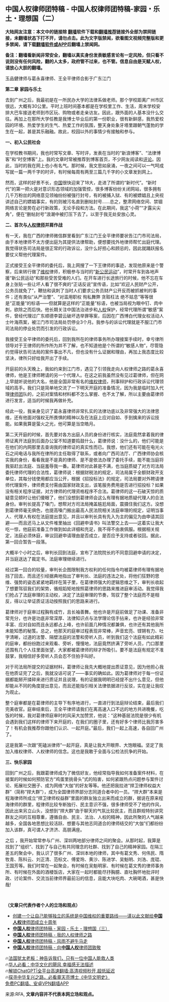  <!-- 面包屑导航 --> <h2>中国人权律师团特稿 - 中国人权律师团特稿-家园・乐土・理想国（二）</h2> <p class="notice"><b>大陆网友注意：本文中的链接除 <a href="https://github.com/bannedbook/fanqiang" >翻墙</a>软件下载和<a href="https://github.com/killgcd/justmysocks/blob/master/README.md">翻墙推荐</a>链接外全部为禁网链接，未翻墙状态下打不开，请勿点击。此为文字版禁闻，欲看图文视频完整版和更多禁闻，请下载<a href="https://github.com/bannedbook/fanqiang">翻墙软件或APP</a>后翻墙上禁闻网。</p><p>备注：翻墙看新闻非常安全，翻墙以真实身份发表敏感言论有一定风险，但只看不说则没有任何风险，翻的人太多，政府管不过来，也不管。信息自由是天赋人权，请放心大胆的翻墙。</b></p>  <div class="entry"> <p>玉品健律师与葛永喜律师、王全平律师合影于广东江门                 </p> <p><strong>第二章</strong> <strong>家园与乐土</strong></p> <p>去到广州之后，我最初是在一所民办大学的法律系做老师。那个学校距离广州市区很远，大概有30公里。平时上班时间基本都是在学校里工作、生活，周末学校安排大巴车接送老师到市区玩、购物或者走亲访友。因此，跟外面的人基本没什么交往。再加上在那所大学任教是我博士毕业后的第一份职业，很有新鲜感，我热爱校园的环境、热爱学生的生气、热爱工作的氛围，整天身处象牙塔里跟朝气蓬勃的学生在一起，甚是其乐融融。故此，校园以外的事情少有接触和参与。</p> <p><strong>一、初入公民社会</strong></p> <p>在学校教书期间，我也时常写文章、写时评，发表在当时的“新浪博客”、“法律博客”和“时空博客”上。我的文章时常被推荐到博客首页，不少网友阅读和<span class='wp_keywordlink_affiliate'><a href="https://www.bannedbook.org/bnews/comments/" title="新闻评论" target="_blank">评论</a></span>。因此，当时的我在网上也小有名气。那时候，我文思如泉涌，一夜之间可以一气呵成写就一篇一两千字的时评，有时候每周有两至三篇几千字的小文章发到网上。</p> <p>然而，这样的好景不长，<span class='wp_keywordlink_affiliate'><a href="https://www.bannedbook.org/" title="中国" target="_blank">中国</a></span>很快迎来了18大，走进了所谓的“新时代”。“新时代”的第一把火是对意识形态领域的加强管控，很多博客纷纷关闭网站，很多拥有几千万粉丝的网络意见领袖纷纷被强行封号，有的被捕入狱、有的被嫖娼且上央视讲述自己的嫖娼事实，有的则被污名直到删帖封号……总之，整肃网络空间、禁锢网络言论是势在必行新政策，无论手段和方法。在此期间，我这“小荷”“才露尖尖角”，便在“删帖封号”浪潮中被打压下去了。以至于我无处安放心灵。</p> <p><strong>二、首次与<a href="https://www.bannedbook.org/bnews/tag/%e4%ba%ba%e6%9d%83%e5%be%8b%e5%b8%88/" class="st_tag internal_tag" rel="tag" title="标签 人权律师 下的日志">人权律师</a>并肩作战</strong></p> <p>有一天，我在广西的律师微信群里看到广东江门王全平律师要状告江门市司法局，由于本地律师不太方便出庭为其提供法律帮助，便想要找外地律师帮忙出庭代理。我觉得状告司法局是很正常的行政诉讼，没什么好担心和顾忌的，因此就踊跃报名要仗义帮他代理案件。</p> <p>正式接受王全平律师的委托后，我上网搜了一下王律师的事迹，发现他原来是个警察，后来转行做了<span class='wp_keywordlink_affiliate'><a href="https://www.bannedbook.org/bnews/weiquan/" title="维权" target="_blank">维权</a></span>律师，积极参与当时的“<span class='wp_keywordlink_affiliate'><a href="https://www.bannedbook.org/bnews/renquan/xgmyd/" title="新公民运动" target="_blank">新公民运动</a></span>”，时常开车到各地声援“新公民运动”和那些受苦受难的人们。在开车进行长途旅行的时候，他不忘在车身上张贴一些让坏人看了很不爽的“正话反说”宣传语，比如“欢迎人民财产公开，公务员就免了”，鞭挞和讽刺了当时人们要求公务员财产公开反而被抓被判的事件；还有类似“从严治警”、“对滥用职权 徇私舞弊 贪赃枉法 绝不姑息”等等很是“正能量”的标语——但就算是这样的“正能量”标语，也被当局视为眼中钉、肉中刺，欲除之而后快。他长期关注中国法治进步和<a href="https://www.bannedbook.org/bnews/tag/%e4%ba%ba%e6%9d%83/" class="st_tag internal_tag" rel="tag" title="标签 人权 下的日志">人权</a>保护，经常代理所谓“敏感”案件，曾经代理过广东顺德李碧云破坏选举罪等案，后因在广西博白代理女权活动人士叶海燕案，被江门市司法局处罚停业3个月。我参与的诉讼代理就是不服江门市司法局的停业处罚而引发的行政诉讼。</p> <p>我接受王全平律师的委托后，回到我所在的律师事务所办理接案手续时，幸亏律所领导对于王律师的所作所为并不了解，也不知道他是个所谓的“敏感人物”，尽管隐约觉得状告司法局的案件事出不凡，但也没有什么证据和理由，再加上我态度比较坚决，律所只好给我开出了手续。</p> <p>开庭前的头天晚上，我如约来到江门市，遇见了引领我走向人权律师之路的葛永喜律师，他是王律师聘请的另一个代理人。在这之前我虽然没有见过葛律师，但在网上早就听说他的大名，他是全国非常有名的<span class='wp_keywordlink'><a href="https://www.bannedbook.org/forum16/" title="维权律师 法律维权" target="_blank">维权律师</a></span>，刑事辩护和行政诉讼代理领域的高手。我们只是简单地交流了一下明天开庭的准备情况，因为我是临时加入代理<a href="https://www.bannedbook.org/bnews/tag/%E5%BE%8B%E5%B8%88%E5%9B%A2/" class="st_tag internal_tag" rel="tag" title="标签 律师团 下的日志">律师团</a>队的，之前对案情和材料都不怎么掌握、也不太了解，所以主要由葛律师进行发言，适当的时候我再做补充。</p> <p>经此一役，我亲身见识了葛永喜律师非常扎实的法律功底以及非常强大的法律思维，还有他面对强权无所畏惧的精神以及在法庭上应对自如、手到擒来的诉讼技能。如果我算是萤火之光，他可算是当空皓月。</p>  <p>第二天开庭的时候，首先要对各方出庭人员的身份进行核实，法庭竟然拿着我的律师证离开法庭到后面办公室不知道要捣鼓什么，葛律师说：没什么的，他们可能是在他们的内网那里去查询我的律师证的真实性而已。我想，他们还有可能在电光火石之间电话与我所在律所的主任取得了联系，或者向广西司法厅、广西律师协会核实我的身份，看看我是不是真的律师、是不是依法办理了委托手续，能不能当庭将我驱赶出法庭、当庭羞辱我一番。葛律师对此甚是不满，也当庭质疑了对方司法局委托律师代理的合法性，葛律师说：根据财税法的规定，司法局属于全额财政开支单位，其每分钱使用都应当公开，根据《招投标法》的规定，司法局要对外聘请律师代理案件，律师费支付需由国家财政支出，该笔服务费用是否进行招投标？如果没有相关程序证据，对方律师的代理资格程序不合法。葛律师的这一石破天惊的质疑意见顿时让他们傻眼了，他们没想到葛律师会这么有理有据地质疑代理人的合法身份。审判长提高了嗓门，想帮对方司法局掩盖尴尬局面，震摄住我们这方。没想到葛律师毫无俱色，也提高嗓门搬出最高人民法院相关法庭审理的规定，证明当事人、代理人有权在法庭提出意见，并且以审判长具有先入为主的偏见为由申请其回避——而且还马上从文件堆里抽出《回避申请书》叫法警交上去——这着实让我大吃一惊，他庭前准备工作做到如此详细和充足，我不得不由衷佩服。根据相关规定，法庭必须休庭，审议回避申请理由是否成立，是否应予支持或者驳回。据此，第一回合暂告一段落。</p> <p>大概半个小时之后，审判长回到法庭，宣布了法院院长的不同意回避申请的决定，并当庭送达了裁定书。法庭审理继续进行。</p> <p>经过第一回合的较量，审判长企图限制我方权利的任何指令均被葛律师有理有据地挡了回去，而且还引经据典地指出了审判长、法庭的违法之处，将他们狂野的思维、强势的姿态紧紧地羁绊在笼子里，在葛律师强大的逻辑思维之下，审判长收起了想要驾驭我们的架势，循规蹈矩地按照葛律师的思路来推进庭审活动。我觉得我们抢占了法庭审理的主动权，决定了法庭审理的节奏，驾驭了整个法庭而不是相反，得以让举证质证活动按照我们的思路来进行。</p> <p>葛律师对于庭审过程胸有成竹，且长袖善舞。他也许是开庭前做足了功课、准备非常充分，也许是功底非常深厚、法律知识点与法学理论信手拈来，也许是经验非常丰富、应对自如而且永远都占上峰，也许前面几种情况都兼俱，也许还有其他我所未能知悉的秘笈。总之，他那天的庭审过程表现非常棒，声音宏亮、铿锵有力、吐字清晰，过道的法警、隔壁法庭的法警和旁听人员，听到我们这个法庭有如此精彩的庭审，都纷纷跑过来观看、旁听，慢慢地，法庭竟然挤满了旁听人员，门口那里还围有几个人往里面张望，大家都被葛律师的辩才所吸引。要不是法庭有规定不准鼓掌，我相信好多旁听人员会忍不住拍手叫好。</p> <p>对于司法局所提交的证据材料，葛律师让我先大概地提出质证意见，因为他担心我在他质证完了之后，我就没话可说了——事实的确如此。因为葛律师对于每一份证据都能掰开揉碎来进行质证并且说理，有的证据我明明已经提不出什么意见，但他却能从不同的角度提出意见，而且还能指引相关法律依据进行反驳，实在是让我叹为观止。</p> <p>整个庭审都是在葛律师的主导下有序地进行，一直进行到法庭辩论结束，最后我们完美收官。庭审结束后，王全平律师请我们在离高速入口不远的地方共进晚餐，吃饭的时候，我对葛律师庭审时的风采大加赞赏，他说：“这种基层法院是很少有机会遇到我们这样的律师下来开庭的，在我们的圈子里，还有好多个律师比我厉害多了！有机会我推荐你跟他们认识、一起开庭。”最后，我们一起上高速，各自回广州了。</p>  <p>这是我第一次跟“死磕派律师”一起开庭，真是让我大开眼界、大饱眼福。坚定了我加入维权律师、人权律师的信念。这也是我敢于全面与公检法抗争的开始。</p> <p><strong>三、快乐家园</strong></p> <p>回到广州之后，我跟葛律师成为了微信好友，他经常指导我如何准备案件材料，在接案的时候如何预防官方“鸡蛋里挑骨头”式的陷害，如何紧跟热点问题参与案件讨论、拓展社交圈子、成为网络“大伽”的好友等等。他还把我拉进“捍卫律师权益大群”（简称“捍大群”），成为全国律师界部分志同道合者中的一员。“捍大群”本来是程海律师所成立“捍卫律师权益群”里面的群友独立出来而成立的群，据说在原来程海律师的群里，程律师比较专断独行、民主意识不强，很多律师受不了他的作风，因此出来另立山头，没想到“捍大群”由于聊天的气氛比较民主，而且群规特别讲究群友之间的互相尊重，遵循自由、民主、法治、人权的精神，因此所聚的人气越来越多，全国各地思想比较活跃、想要与其他志同道合的律师结交的“大伽”们都纷纷加入该群，真可谓人才济济、高朋满座。</p> <p>之后 ，我开始常常参与广州、深圳两地部分律师之间的聚会。从那时起，我算是找到了“组织”、找到了与自己有共同理念的社群、找到了自己的精神家园。在隔三差五的聚会中，我认识了很多广州、深圳本地的律师，其中有葛文秀、何伟民、隋牧青、陈科云、刘正清、范标文、傅爱玲、黄沙、陈进学、吴魁明、刘浩、庞琨、王国芳等。我们时常在一起聚会，有时候在吴魁明家、有时候在葛文秀的律师事务所、有时候在外面的酒楼饭店，大家在一起时都能尽抒胸臆、直吐胸怀地批评时政、讨论案件、交流当前律师界最前沿的信息，且能大块吃肉、大碗喝酒，甚是快哉!</p> <p> </p> <p><strong>（文章只代表作者个人的立场和观点）</strong></p>  <!--<div id="taboola-mid-1"></div>--><ul class='op-related-articles' title='相关阅读'> <li><a href='https://www.bannedbook.org/bnews/ssgc/20230929/1940322.html' target='_blank'>创建一个让自己能够独立的系统是中国维权的重要路线——谨以此文献给<b>中国人权</b>律师团成立十周年</a></li> <li><a href='https://www.bannedbook.org/bnews/comments/20230929/1940320.html' target='_blank'><b>中国人权</b>律师团特稿 - 家园・乐土・理想国（三）</a></li> <li><a href='https://www.bannedbook.org/bnews/ssgc/20230929/1939986.html' target='_blank'><b>中国人权</b>律师团特稿 - 我的人权律师之路</a></li> <li><a href='https://www.bannedbook.org/bnews/ssgc/20230922/1937268.html' target='_blank'><b>中国人权</b>律师团特稿 - 风雨不避牛马走</a></li> <li><a href='https://www.bannedbook.org/bnews/ssgc/20230921/1936835.html' target='_blank'><b>中国人权</b>律师团特稿 - 向<b>中国人权</b>律师团致敬</a></li> </ul> <p class="texttj"> 🔥<a href="https://www.bannedbook.org/bnews/ssgc/20230219/1850782.html" target="_blank">法国犹太老板：神告诉我们，只有一位中国人能救人类</a><br/> 🔥<a href="https://www.bannedbook.org/bnews/comments/20220220/1694796.html" target="_blank">华人必看：中华文化的飓风 幸福感无法描述</a><br/> 🔥<a href="https://github.com/bannedbook/fanqiang/wiki/V2ray%E6%9C%BA%E5%9C%BA" target="_blank">解锁ChatGPT|全平台高速翻墙:高清视频秒开,超低延迟</a><br/> 🔥<a href="https://www.bannedbook.org/bnews/comments/20220808/1768773.html" target="_blank">探寻中华复兴之路，必看章天亮博士《中华文明史》</a><br/> <a href="https://github.com/bannedbook/fanqiang/wiki/%E7%A6%81%E9%97%BB%E7%BD%91%E5%AE%89%E5%8D%93%E7%BF%BB%E5%A2%99%E6%96%B0%E9%97%BBAPP" target="_blank">免费PC翻墙、安卓VPN翻墙APP</a><br/> </p><p>来源:RFA, <strong>文章内容并不代表本网立场和观点。</strong></p><a name='sharetosocial'></a> <div style="margin-bottom:5px;padding-bottom:5px;clear:both"> <div id="archive-pix-1" class="banner-ads"> <!-- AuctionX Display platform tag START --> <div id="27602x728x90x621x_ADSLOT1" clicktrack="%%CLICK_URL_ESC%%"></div>  <!-- AuctionX Display platform tag END --> </div> <div id="archive-pix-2" class="banner-ads"> <!-- AuctionX Display platform tag START --> <div id="27556x300x250x621x_ADSLOT1" clicktrack="%%CLICK_URL_ESC%%" style="margin:0 auto;text-align:center"></div>  <!-- AuctionX Display platform tag END --> </div> </div>  <div id="archive-pix-1" class="banner-ads"> <!-- AuctionX Display platform tag START --> <div id="27603x728x90x621x_ADSLOT1" clicktrack="%%CLICK_URL_ESC%%"></div>  <!-- AuctionX Display platform tag END --> </div> </div><!--END ENTRY--> 